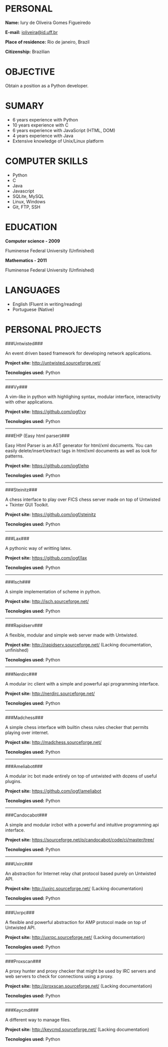 PERSONAL
========

**Name:** 
Iury de Oliveira Gomes Figueiredo

**E-mail:** 
ioliveira@id.uff.br

**Place of residence:** 
Rio de janeiro, Brazil

**Citizenship:** 
Brazilian

OBJECTIVE
=========

Obtain a position as a Python developer.

SUMARY
======

- 6 years experience with Python
- 10 years experience with C
- 6 years experience with JavaScript (HTML, DOM) 
- 4 years experience with Java
- Extensive knowledge of Unix/Linux platform


COMPUTER SKILLS
===============

- Python
- C
- Java
- Javascript
- SQLite, MySQL
- Linux, Windows
- Git, FTP, SSH


EDUCATION
=========

**Computer science - 2009**

Fluminense Federal University (Unfinished)


**Mathematics - 2011**

Fluminense Federal University (Unfinished)


LANGUAGES
=========

- English (Fluent in writing/reading)
- Portuguese (Native)

PERSONAL PROJECTS
=================

###Untwisted###

An event driven based framework for developing network applications.

**Project site:**
http://untwisted.sourceforge.net/

**Tecnologies used:**
Python

***

###Vy###

A vim-like in python with highlighing syntax, modular interface, interactivity with
other applications.

**Project site:**
https://github.com/iogf/vy

**Tecnologies used:**
Python

***

###EHP (Easy html parser)###

Easy Html Parser is an AST generator for html/xml documents. 
You can easily delete/insert/extract tags in html/xml documents as well as look for patterns.

**Project site:**
https://github.com/iogf/ehp

**Tecnologies used:**
Python

***

###Steinitz###

A chess interface to play over FICS chess server made on top of Untwisted + Tkinter GUI Toolkit.

**Project site:**
https://github.com/iogf/steinitz

**Tecnologies used:**
Python

***

###Lax###

A pythonic way of writting latex.

**Project site:**
https://github.com/iogf/lax

**Tecnologies used:**
Python

***

###Isch###

A simple implementation of scheme in python.

**Project site:**
http://isch.sourceforge.net/

**Tecnologies used:**
Python

***

###Rapidserv###

A flexible, modular and simple web server made with Untwisted.

**Project site:**
http://rapidserv.sourceforge.net/ (Lacking documentation, unfinished)

**Tecnologies used:**
Python

***

###Nerdirc###

A modular irc client with a simple and powerful api programming interface.

**Project site:**
http://nerdirc.sourceforge.net/

**Tecnologies used:**
Python

***

###Madchess###

A simple chess interface with builtin chess rules checker that permits playing over internet.

**Project site:**
http://madchess.sourceforge.net/

**Tecnologies used:**
Python

***

###Ameliabot###

A modular irc bot made entirely on top of untwisted with dozens of useful plugins.

**Project site:**
https://github.com/iogf/ameliabot

**Tecnologies used:**
Python

***

###Candocabot###

A simple and modular ircbot with a powerful and intuitive programming api interface.

**Project site:**
https://sourceforge.net/p/candocabot/code/ci/master/tree/

**Tecnologies used:**
Python

***

###Uxirc###

An abstraction for Internet relay chat protocol based purely on Untwisted API.

**Project site:**
http://uxirc.sourceforge.net/ (Lacking documentation)

**Tecnologies used:**
Python

***

###Uxrpc###

A flexible and powerful abstraction for AMP protocol made on top of Untwisted API.

**Project site:**
http://uxrpc.sourceforge.net/ (Lacking documentation)

**Tecnologies used:**
Python

***

###Proxscan###

A proxy hunter and proxy checker that might be used by IRC servers and web servers to check
for connections using a proxy.

**Project site:**
http://proxscan.sourceforge.net/ (Lacking documentation)

**Tecnologies used:**
Python

***

###Keycmd###

A different way to manage files.

**Project site:**
http://keycmd.sourceforge.net/ (Lacking documentation)

**Tecnologies used:**
Python






